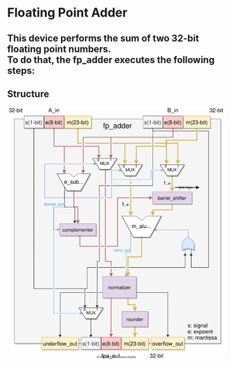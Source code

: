 # Floating Point Adder 
This device performs the sum of two 32-bit floating point numbers.  
To do that, the fp_adder executes the following steps:
 -   

## Structure

![fpa structure](../alib/fp_adder_structure.svg)